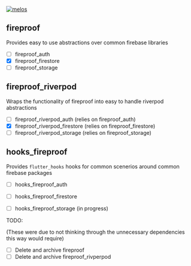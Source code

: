 [![melos](https://img.shields.io/badge/maintained%20with-melos-f700ff.svg?style=flat-square)](https://github.com/invertase/melos)

##  fireproof
Provides easy to use abstractions over common firebase libraries
- [ ] fireproof_auth
- [x] fireproof_firestore
- [ ] fireproof_storage

##  fireproof_riverpod
Wraps the functionality of fireproof into easy to handle riverpod abstractions

- [ ] fireproof_riverpod_auth (relies on fireproof_auth)
- [x] fireproof_riverpod_firestore (relies on fireproof_firestore)
- [ ] fireproof_riverpod_storage (relies on fireproof_storage)

## hooks_fireproof
Provides `flutter_hooks` hooks for common scenerios around common firebase packages
- [ ] hooks_fireproof_auth
- [ ] hooks_fireproof_firestore
- [ ] hooks_fireproof_storage (in progress)


TODO:

(These were due to not thinking through the unnecessary dependencies this way would require)
- [ ] Delete and archive fireproof
- [ ] Delete and archive fireproof_rivperpod